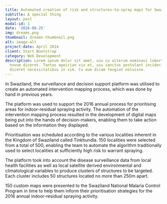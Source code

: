 ```yaml
---
title: Automated creation of risk and structures-to-spray maps for Swaziland IRS 2016
subtitle: A special thing
layout: post
modal-id: 1
date: '2016-08-25'
img: dreams.png
thumbnail: dreams-thumbnail.png
alt: image-alt
project-date: April 2014
client: Start Bootstrap
category: Web Development
description: Lorem ipsum dolor sit amet, usu cu alterum nominavi lobortis. At duo
  novum diceret. Tantas apeirian vix et, usu sanctus postulant inciderint ut, populo
  diceret necessitatibus in vim. Cu eum dicam feugiat noluisse.
---
```


In Swaziland, the surveillance and decision support platform was utilised to create an automated intervention mapping process, which was done by hand in previous years.

The platform was used to support the 2016 annual process for prioritising areas for indoor-residual spraying activity. The automation of the intervention mapping process resulted in the development of digital maps being put into the hands of decision-makers, enabling them to take action based on the information they displayed.

Prioritisation was scheduled according to the various localities inherent in the Kingdom of Swaziland called Tinkhundla. 150 localities were selected from a total of 500, enabling the team to automate the algorithm traditionally used to select localities at sufficiently high risk to warrant spraying.

The platform took into account the disease surveillance data from local health facilities as well as local satellite derived environmental and climatological variables to produce clusters of structures to be targeted. Each cluster includes 50 structures located no more than 250m apart.

150 custom maps were presented to the Swaziland National Malaria Control Program in time to help them inform their prioritisation strategies for the 2016 annual indoor-residual spraying activity.